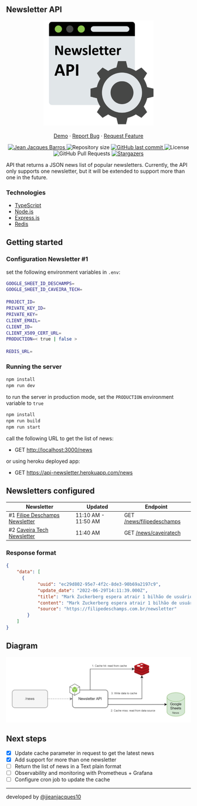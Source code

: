 ## Newsletter API

<p align="center">
    <img src="./files/logo-newsletter-api.png" width="300"/>
    <br />
    <br />
    <a href="https://newsletter-deschamps.herokuapp.com/news">Demo</a>
    ·
    <a href="https://github.com/jjeanjacques10/newsletter-api/issues">Report Bug</a>
    ·
    <a href="https://github.com/jjeanjacques10/newsletter-api/issues">Request Feature</a>
</p>

<p align="center">
   <a href="https://www.linkedin.com/in/jjean-jacques10/">
      <img alt="Jean Jacques Barros" src="https://img.shields.io/badge/-JeanJacquesBarros-8CC64F?style=flat&logo=Linkedin&logoColor=white" />
   </a>
  <img alt="Repository size" src="https://img.shields.io/github/repo-size/jjeanjacques10/newsletter-api?color=8CC64F">

  <a href="https://github.com/jjeanjacques10/newsletter-api/commits/master">
    <img alt="GitHub last commit" src="https://img.shields.io/github/last-commit/jjeanjacques10/newsletter-api?color=8CC64F">
  </a>
  <img alt="License" src="https://img.shields.io/badge/license-MIT-8CC64F">
  <img alt="GitHub Pull Requests" src="https://img.shields.io/github/issues-pr/jjeanjacques10/newsletter-api?color=8CC64F" />
  <a href="https://github.com/jjeanjacques10/newsletter-api/stargazers">
    <img alt="Stargazers" src="https://img.shields.io/github/stars/jjeanjacques10/newsletter-api?color=8CC64F&logo=github">
  </a>
</p>

API that returns a JSON news list of popular newsletters. Currently, the API only supports one newsletter, but it will be extended to support more than one in the future.

### Technologies

* [TypeScript](https://www.typescriptlang.org/)
* [Node.js](https://nodejs.org/)
* [Express.js](https://expressjs.com/)
* [Redis](https://redis.io/)

## Getting started

### Configuration Newsletter #1

set the following environment variables in `.env`:

``` bash
GOOGLE_SHEET_ID_DESCHAMPS=
GOOGLE_SHEET_ID_CAVEIRA_TECH=

PROJECT_ID=
PRIVATE_KEY_ID=
PRIVATE_KEY=
CLIENT_EMAIL=
CLIENT_ID=
CLIENT_X509_CERT_URL=
PRODUCTION=< true | false >

REDIS_URL=
```

### Running the server

``` bash
npm install
npm run dev
```

to run the server in production mode, set the `PRODUCTION` environment variable to `true`

``` bash
npm install
npm run build
npm run start
```

call the following URL to get the list of news:

* GET <http://localhost:3000/news>

or using heroku deployed app:

* GET <https://api-newsletter.herokuapp.com/news>

## Newsletters configured

| Newsletter  | Updated    | Endpoint  |
| ----------- | -------    | --------  |
| #1 [Filipe Deschamps Newsletter](https://filipedeschamps.com.br/newsletter) | 11:10 AM - 11:50 AM | GET [/news/filipedeschamps](https://api-newsletter.herokuapp.com/news/filipedeschamps) |
| #2 [Caveira Tech Newsletter](https://caveiratech.com.br) | 11:40 AM | GET [/news/caveiratech](https://api-newsletter.herokuapp.com/news/caveiratech) |

### Response format

``` json
{
    "data": [
      {
            "uuid": "ec29d802-95e7-4f2c-8de3-90b69a2197c9",
            "update_date": "2022-06-29T14:11:39.000Z",
            "title": "Mark Zuckerberg espera atrair 1 bilhão de usuários para o metaverso até o final da década:",
            "content": "Mark Zuckerberg espera atrair 1 bilhão de usuários para o metaverso até o final da década: o CEO da Meta acredita que essas pessoas gastarão centenas de dólares por ano em ativos digitais como roupas para seus avatares, em decoração de seus escritórios e casas virtuais, e em aplicativos de produtividade geral.  Zuckerberg também afirma que experiências no metaverso contribuem para uma “sensação realista de presença”, algo não possível através das videochamadas atuais.  As informações são da rede CNBC. ",
            "source": "https://filipedeschamps.com.br/newsletter"
        }
    ]
}
```

## Diagram

<img src="./files/diagram-jjeanjacques10.png">

## Next steps

* [x] Update cache parameter in request to get the latest news
* [x] Add support for more than one newsletter
* [ ] Return the list of news in a Text plain format
* [ ] Observability and monitoring with Prometheus + Grafana
* [ ] Configure cron job to update the cache

---
developed by [@jjeanjacques10](https://github.com/jjeanjacques10)
